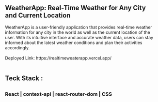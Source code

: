 <h2>WeatherApp: Real-Time Weather for Any City and Current Location</h2>
WeatherApp is a user-friendly application that provides real-time weather information for any city in the world as well as the current location of the user. With its intuitive interface and accurate weather data, users can stay informed about the latest weather conditions and plan their activities accordingly.
<br/>
<br/>
Deployed Link: https://realtimeweaterapp.vercel.app/
<br/><br/>
<h2>Teck Stack : <h2/>
<h3>React | context-api | react-router-dom | CSS </h3>


